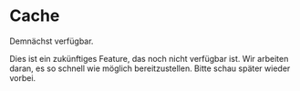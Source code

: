 # Cache

Demnächst verfügbar.

Dies ist ein zukünftiges Feature, das noch nicht verfügbar ist. Wir arbeiten daran, es so schnell wie möglich bereitzustellen. Bitte schau später wieder vorbei.

